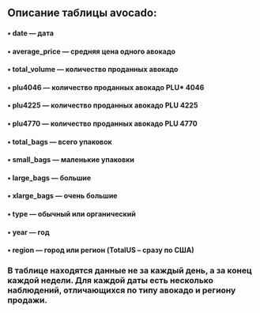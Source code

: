 ## Описание таблицы avocado:

#### • date — дата
#### • average_price — средняя цена одного авокадо
#### • total_volume — количество проданных авокадо
#### • plu4046 — количество проданных авокадо PLU* 4046
#### • plu4225 — количество проданных авокадо PLU 4225
#### • plu4770 — количество проданных авокадо PLU 4770
#### • total_bags — всего упаковок
#### • small_bags — маленькие упаковки
#### • large_bags — большие
#### • xlarge_bags — очень большие
#### • type — обычный или органический
#### • year — год
#### • region — город или регион (TotalUS – сразу по США)
  
### В таблице находятся данные не за каждый день, а за конец каждой недели. Для каждой даты есть несколько наблюдений, отличающихся по типу авокадо и региону продажи.
